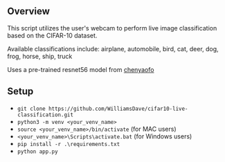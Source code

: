 ## Overview
This script utilizes the user's webcam to perform live image classification based on the CIFAR-10 dataset. 

Available classifications include: airplane, automobile, bird, cat, deer, dog, frog, horse, ship, truck

Uses a pre-trained resnet56 model from [chenyaofo](https://github.com/chenyaofo/pytorch-cifar-models)

## Setup
* ```git clone https://github.com/WilliamsDave/cifar10-live-classification.git```
* ```python3 -m venv <your_venv_name>```
* ```source <your_venv_name>/bin/activate``` (for MAC users)
* ```<your_venv_name>\Scripts\activate.bat``` (for Windows users)
* ```pip install -r .\requirements.txt```
* ```python app.py```

